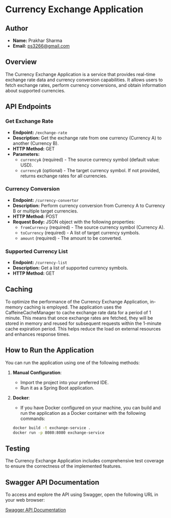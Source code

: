 # Currency Exchange Application

## Author
- **Name:** Prakhar Sharma
- **Email:** ps3266@gmail.com

## Overview
The Currency Exchange Application is a service that provides real-time exchange rate data and currency conversion capabilities. 
It allows users to fetch exchange rates, perform currency conversions, and obtain information about supported currencies.

## API Endpoints

### Get Exchange Rate
- **Endpoint:** `/exchange-rate`
- **Description:** Get the exchange rate from one currency (Currency A) to another (Currency B).
- **HTTP Method:** GET
- **Parameters:**
   - `currencyA` (required) - The source currency symbol (default value: USD).
   - `currencyB` (optional) - The target currency symbol. If not provided, returns exchange rates for all currencies.

### Currency Conversion
- **Endpoint:** `/currency-convertor`
- **Description:** Perform currency conversion from Currency A to Currency B or multiple target currencies.
- **HTTP Method:** POST
- **Request Body:** JSON object with the following properties:
   - `fromCurrency` (required) - The source currency symbol (Currency A).
   - `toCurrency` (required) - A list of target currency symbols.
   - `amount` (required) - The amount to be converted.

### Supported Currency List
- **Endpoint:** `/currency-list`
- **Description:** Get a list of supported currency symbols.
- **HTTP Method:** GET

## Caching
To optimize the performance of the Currency Exchange Application, in-memory caching is employed. 
The application uses the CaffeineCacheManager to cache exchange rate data for a period of 1 minute. This means that once exchange rates are fetched, they will be stored in memory and reused for subsequent requests within the 1-minute cache expiration period. This helps reduce the load on external resources and enhances response times.



## How to Run the Application

You can run the application using one of the following methods:

1. **Manual Configuration**:
   - Import the project into your preferred IDE.
   - Run it as a Spring Boot application.

2. **Docker**:
   - If you have Docker configured on your machine, you can build and run the application as a Docker container with the following commands:

   ```bash
   docker build -t exchange-service .
   docker run -p 8080:8080 exchange-service

## Testing
The Currency Exchange Application includes comprehensive test coverage to ensure the correctness of the implemented features.

## Swagger API Documentation

To access and explore the API using Swagger, open the following URL in your web browser:

[Swagger API Documentation](http://localhost:8080/exchange/swagger-ui/index.html)




